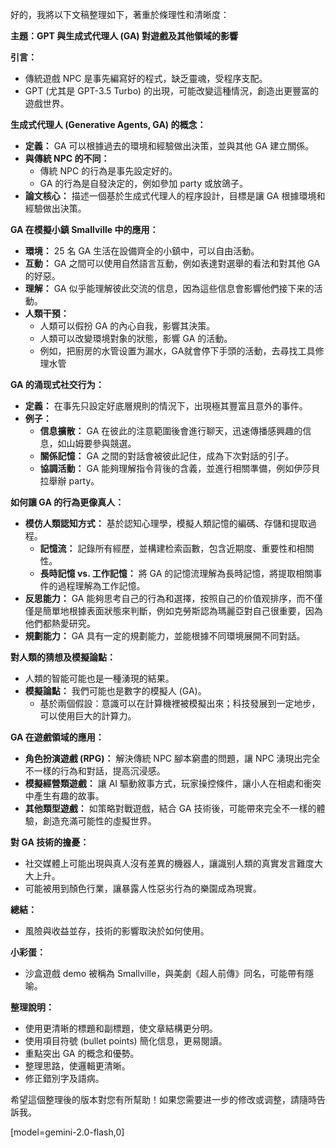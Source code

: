 好的，我將以下文稿整理如下，著重於條理性和清晰度：

**主題：GPT 與生成式代理人 (GA) 對遊戲及其他領域的影響**

**引言：**

*   傳統遊戲 NPC 是事先編寫好的程式，缺乏靈魂，受程序支配。
*   GPT (尤其是 GPT-3.5 Turbo) 的出現，可能改變這種情況，創造出更豐富的遊戲世界。

**生成式代理人 (Generative Agents, GA) 的概念：**

*   **定義：** GA 可以根據過去的環境和經驗做出決策，並與其他 GA 建立關係。
*   **與傳統 NPC 的不同：**
    *   傳統 NPC 的行為是事先設定好的。
    *   GA 的行為是自發決定的，例如參加 party 或放鴿子。
*   **論文核心：** 描述一個基於生成式代理人的程序設計，目標是讓 GA 根據環境和經驗做出決策。

**GA 在模擬小鎮 Smallville 中的應用：**

*   **環境：** 25 名 GA 生活在設備齊全的小鎮中，可以自由活動。
*   **互動：** GA 之間可以使用自然語言互動，例如表達對選舉的看法和對其他 GA 的好惡。
*   **理解：** GA 似乎能理解彼此交流的信息，因為這些信息會影響他們接下来的活動。
*   **人類干預：**
    *   人類可以假扮 GA 的內心自我，影響其決策。
    *   人類可以改變環境對象的狀態，影響 GA 的活動。
    *   例如，把廚房的水管设置为漏水，GA就會停下手頭的活動，去尋找工具修理水管

**GA 的涌现式社交行为：**

*   **定義：** 在事先只設定好底層規則的情況下，出現極其豐富且意外的事件。
*   **例子：**
    *   **信息擴散：** GA 在彼此的注意範圍後會進行聊天，迅速傳播感興趣的信息，如山姆要參與競選。
    *   **關係記憶：** GA 之間的對話會被彼此記住，成為下次對話的引子。
    *   **協調活動：** GA 能夠理解指令背後的含義，並進行相關準備，例如伊莎貝拉舉辦 party。

**如何讓 GA 的行為更像真人：**

*   **模仿人類認知方式：** 基於認知心理學，模擬人類記憶的編碼、存儲和提取過程。
    *   **記憶流：** 記錄所有經歷，並構建检索函數，包含近期度、重要性和相關性。
    *   **長時記憶 vs. 工作記憶：** 將 GA 的記憶流理解為長時記憶，將提取相關事件的過程理解為工作記憶。
*   **反思能力：** GA 能夠思考自己的行為和選擇，按照自己的价值观排序，而不僅僅是簡單地根據表面狀態來判斷，例如克勞斯認為瑪麗亞對自己很重要，因為他們都熱愛研究。
*   **規劃能力：** GA 具有一定的規劃能力，並能根據不同環境展開不同對話。

**對人類的猜想及模擬論點：**

*   人類的智能可能也是一種湧現的結果。
*   **模擬論點：** 我們可能也是數字的模擬人 (GA)。
    *   基於兩個假設：意識可以在計算機裡被模擬出來；科技發展到一定地步，可以使用巨大的計算力。

**GA 在遊戲領域的應用：**

*   **角色扮演遊戲 (RPG)：** 解決傳統 NPC 腳本窮盡的問題，讓 NPC 湧現出完全不一樣的行為和對話，提高沉浸感。
*   **模擬經營類遊戲：** 讓 AI 驅動敘事方式，玩家操控條件，讓小人在相處和衝突中產生有趣的故事。
*   **其他類型遊戲：** 如策略對戰遊戲，結合 GA 技術後，可能帶來完全不一樣的體驗，創造充滿可能性的虛擬世界。

**對 GA 技術的擔憂：**

*   社交媒體上可能出現與真人沒有差異的機器人，讓識别人類的真實发言難度大大上升。
*   可能被用到顏色行業，讓暴露人性惡劣行為的樂園成為現實。

**總結：**

*   風險與收益並存，技術的影響取決於如何使用。

**小彩蛋：**

*   沙盒遊戲 demo 被稱為 Smallville，與美劇《超人前傳》同名，可能帶有隱喻。

**整理說明：**

*   使用更清晰的標題和副標題，使文章結構更分明。
*   使用項目符號 (bullet points) 簡化信息，更易閱讀。
*   重點突出 GA 的概念和優勢。
*   整理思路，使邏輯更清晰。
*   修正錯別字及語病。

希望這個整理後的版本對您有所幫助！如果您需要进一步的修改或调整，請隨時告訴我。

[model=gemini-2.0-flash,0]
